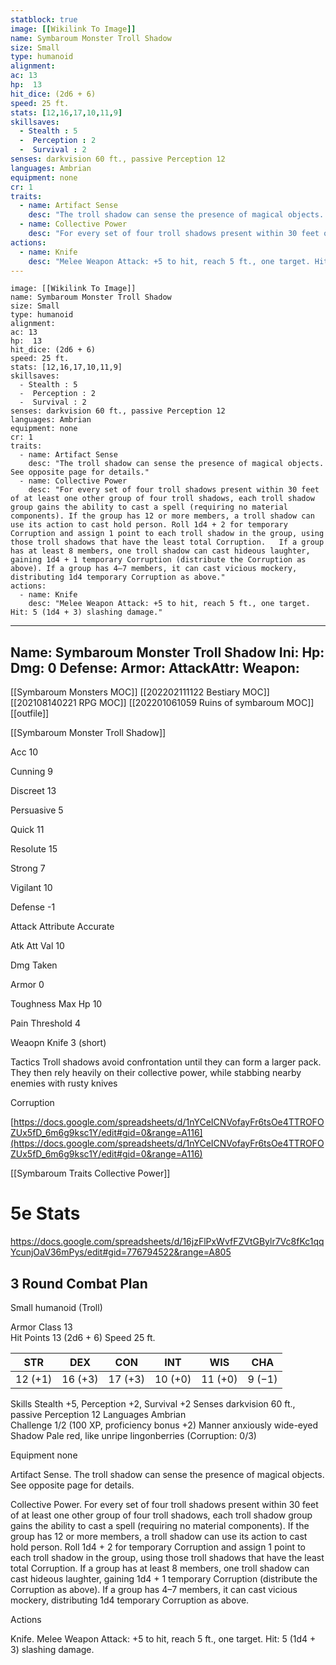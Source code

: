```yaml
---
statblock: true
image: [[Wikilink To Image]]
name: Symbaroum Monster Troll Shadow
size: Small
type: humanoid
alignment:
ac: 13
hp:  13
hit_dice: (2d6 + 6)
speed: 25 ft.
stats: [12,16,17,10,11,9]
skillsaves:
  - Stealth : 5
  -  Perception : 2
  -  Survival : 2
senses: darkvision 60 ft., passive Perception 12
languages: Ambrian
equipment: none
cr: 1
traits:
  - name: Artifact Sense
    desc: "The troll shadow can sense the presence of magical objects. See opposite page for details."
  - name: Collective Power
    desc: "For every set of four troll shadows present within 30 feet of at least one other group of four troll shadows, each troll shadow group gains the ability to cast a spell (requiring no material components). If the group has 12 or more members, a troll shadow can use its action to cast hold person. Roll 1d4 + 2 for temporary Corruption and assign 1 point to each troll shadow in the group, using those troll shadows that have the least total Corruption.   If a group has at least 8 members, one troll shadow can cast hideous laughter, gaining 1d4 + 1 temporary Corruption (distribute the Corruption as above). If a group has 4–7 members, it can cast vicious mockery, distributing 1d4 temporary Corruption as above."
actions:
  - name: Knife
    desc: "Melee Weapon Attack: +5 to hit, reach 5 ft., one target. Hit: 5 (1d4 + 3) slashing damage."
---
```

```statblock
image: [[Wikilink To Image]]
name: Symbaroum Monster Troll Shadow
size: Small
type: humanoid
alignment:
ac: 13
hp:  13
hit_dice: (2d6 + 6)
speed: 25 ft.
stats: [12,16,17,10,11,9]
skillsaves:
  - Stealth : 5
  -  Perception : 2
  -  Survival : 2
senses: darkvision 60 ft., passive Perception 12
languages: Ambrian
equipment: none
cr: 1
traits:
  - name: Artifact Sense
    desc: "The troll shadow can sense the presence of magical objects. See opposite page for details."
  - name: Collective Power
    desc: "For every set of four troll shadows present within 30 feet of at least one other group of four troll shadows, each troll shadow group gains the ability to cast a spell (requiring no material components). If the group has 12 or more members, a troll shadow can use its action to cast hold person. Roll 1d4 + 2 for temporary Corruption and assign 1 point to each troll shadow in the group, using those troll shadows that have the least total Corruption.   If a group has at least 8 members, one troll shadow can cast hideous laughter, gaining 1d4 + 1 temporary Corruption (distribute the Corruption as above). If a group has 4–7 members, it can cast vicious mockery, distributing 1d4 temporary Corruption as above."
actions:
  - name: Knife
    desc: "Melee Weapon Attack: +5 to hit, reach 5 ft., one target. Hit: 5 (1d4 + 3) slashing damage."
```
---
Name: Symbaroum Monster Troll Shadow
Ini: 
Hp: 
Dmg: 0
Defense: 
Armor: 
AttackAttr: 
Weapon: 
---
[[Symbaroum Monsters MOC]]
[[202202111122 Bestiary MOC]]
[[202108140221 RPG MOC]]
[[202201061059 Ruins of symbaroum MOC]]
[[outfile]]

[[Symbaroum Monster Troll Shadow]]

Acc 10

Cunning 9

Discreet 13

Persuasive 5

Quick 11

Resolute 15

Strong 7

Vigilant 10

Defense -1

Attack Attribute Accurate

Atk Att Val 10

Dmg Taken

Armor 0

Toughness Max Hp 10

Pain Threshold 4

Weaopn Knife 3 (short)

Tactics Troll shadows avoid confrontation until they can form a larger pack. They then rely heavily on their collective power, while stabbing nearby enemies with rusty knives

Corruption

[https://docs.google.com/spreadsheets/d/1nYCeICNVofayFr6tsOe4TTROFOZUx5fD_6m6g9ksc1Y/edit#gid=0&range=A116](https://docs.google.com/spreadsheets/d/1nYCeICNVofayFr6tsOe4TTROFOZUx5fD_6m6g9ksc1Y/edit#gid=0&range=A116)

[[Symbaroum Traits Collective Power]]


# 5e Stats 
https://docs.google.com/spreadsheets/d/16jzFlPxWvfFZVtGBylr7Vc8fKc1qqYcunjOaV36mPys/edit#gid=776794522&range=A805
## 3 Round Combat Plan

Small humanoid (Troll)

 

Armor Class 13  
Hit Points 13 (2d6 + 6) 
Speed 25 ft.

 

| STR     | DEX     | CON     | INT     | WIS     | CHA    |
| ------- | ------- | ------- | ------- | ------- | ------ |
| 12 (+1) | 16 (+3) | 17 (+3) | 10 (+0) | 11 (+0) | 9 (−1) |

 

Skills Stealth +5, Perception +2, Survival +2 
Senses darkvision 60 ft., passive Perception 12 
Languages Ambrian  
Challenge 1/2 (100 XP, proficiency bonus +2) 
Manner anxiously wide-eyed 
Shadow Pale red, like unripe lingonberries (Corruption: 0/3)

Equipment none

 

Artifact Sense. The troll shadow can sense the presence of magical objects. See opposite page for details. 

Collective Power. For every set of four troll shadows present within 30 feet of at least one other group of four troll shadows, each troll shadow group gains the ability to cast a spell (requiring no material components). If the group has 12 or more members, a troll shadow can use its action to cast hold person. Roll 1d4 + 2 for temporary Corruption and assign 1 point to each troll shadow in the group, using those troll shadows that have the least total Corruption.   If a group has at least 8 members, one troll shadow can cast hideous laughter, gaining 1d4 + 1 temporary Corruption (distribute the Corruption as above). If a group has 4–7 members, it can cast vicious mockery, distributing 1d4 temporary Corruption as above.

Actions

Knife. Melee Weapon Attack: +5 to hit, reach 5 ft., one target. Hit: 5 (1d4 + 3) slashing damage.